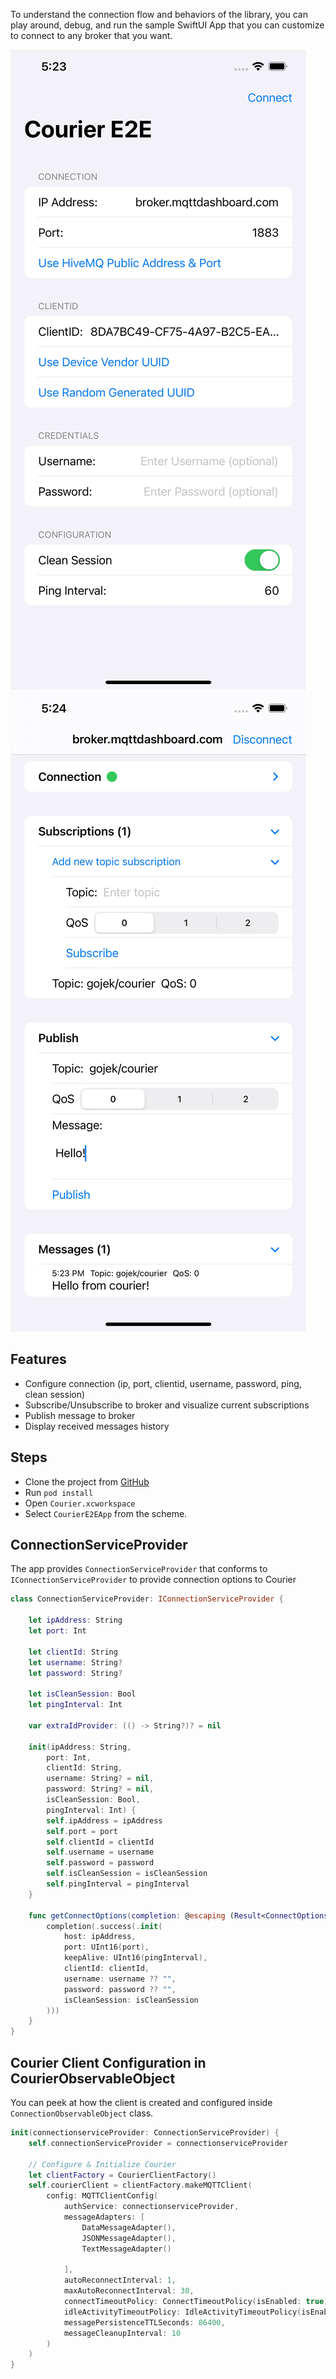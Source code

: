 To understand the connection flow and behaviors of the library, you can play around, debug, and run the sample SwiftUI App that you can customize to connect to any broker that you want.

![image banner](./../static/img/courier-e2e-1.jpg)
![image banner](./../static/img/courier-e2e-2.jpg)

## Features
- Configure connection (ip, port, clientid, username, password, ping, clean session)
- Subscribe/Unsubscribe to broker and visualize current subscriptions
- Publish message to broker
- Display received messages history

## Steps
- Clone the project from [GitHub](https://github.com/gojek/courier-iOS)
- Run `pod install`
- Open `Courier.xcworkspace`
- Select `CourierE2EApp` from the scheme.

## ConnectionServiceProvider

The app provides `ConnectionServiceProvider` that conforms to `IConnectionServiceProvider` to provide connection options to Courier

```swift
class ConnectionServiceProvider: IConnectionServiceProvider {
    
    let ipAddress: String
    let port: Int
    
    let clientId: String
    let username: String?
    let password: String?
    
    let isCleanSession: Bool
    let pingInterval: Int
    
    var extraIdProvider: (() -> String?)? = nil
    
    init(ipAddress: String,
        port: Int,
        clientId: String,
        username: String? = nil,
        password: String? = nil,
        isCleanSession: Bool,
        pingInterval: Int) {
        self.ipAddress = ipAddress
        self.port = port
        self.clientId = clientId
        self.username = username
        self.password = password
        self.isCleanSession = isCleanSession
        self.pingInterval = pingInterval
    }
    
    func getConnectOptions(completion: @escaping (Result<ConnectOptions, AuthError>) -> Void) {
        completion(.success(.init(
            host: ipAddress,
            port: UInt16(port),
            keepAlive: UInt16(pingInterval),
            clientId: clientId,
            username: username ?? "",
            password: password ?? "",
            isCleanSession: isCleanSession
        )))
    }
}
```

## Courier Client Configuration in CourierObservableObject

You can peek at how the client is created and configured inside `ConnectionObservableObject` class.

```swift
init(connectionserviceProvider: ConnectionServiceProvider) {
    self.connectionServiceProvider = connectionserviceProvider
    
    // Configure & Initialize Courier
    let clientFactory = CourierClientFactory()
    self.courierClient = clientFactory.makeMQTTClient(
        config: MQTTClientConfig(
            authService: connectionserviceProvider,
            messageAdapters: [
                DataMessageAdapter(),
                JSONMessageAdapter(),
                TextMessageAdapter()
                
            ],
            autoReconnectInterval: 1,
            maxAutoReconnectInterval: 30,
            connectTimeoutPolicy: ConnectTimeoutPolicy(isEnabled: true),
            idleActivityTimeoutPolicy: IdleActivityTimeoutPolicy(isEnabled: true),
            messagePersistenceTTLSeconds: 86400,
            messageCleanupInterval: 10
        )
    )
}
```
